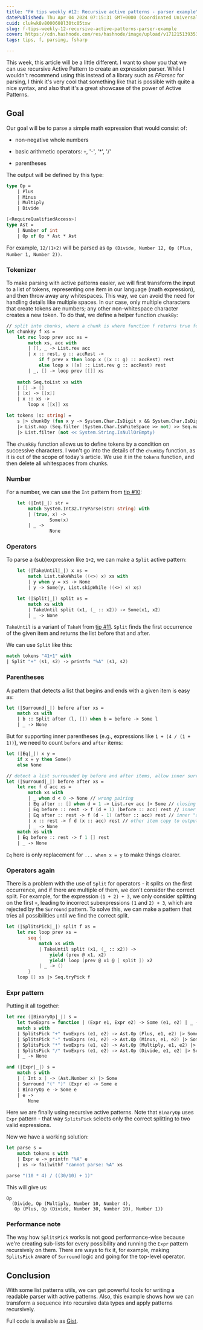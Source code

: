 ```yaml
---
title: "F# tips weekly #12: Recursive active patterns - parser example"
datePublished: Thu Apr 04 2024 07:15:31 GMT+0000 (Coordinated Universal Time)
cuid: clukwk8v8000608l30tc05txw
slug: f-tips-weekly-12-recursive-active-patterns-parser-example
cover: https://cdn.hashnode.com/res/hashnode/image/upload/v1712151393538/d666eed2-357b-4669-8cde-7bd8290ca8aa.jpeg
tags: tips, f, parsing, fsharp

---
```


This week, this article will be a little different. I want to show you that we can use recursive Active Pattern to create an expression parser. While I wouldn't recommend using this instead of a library such as *FParsec* for parsing, I think it's very cool that something like that is possible with quite a nice syntax, and also that it's a great showcase of the power of Active Patterns.

## Goal

Our goal will be to parse a simple math expression that would consist of:

* non-negative whole numbers
    
* basic arithmetic operators: `+`, '-', '\*', '/'
    
* parentheses
    

The output will be defined by this type:

```fsharp
type Op =
    | Plus
    | Minus
    | Multiply
    | Divide

[<RequireQualifiedAccess>]
type Ast =
    | Number of int
    | Op of Op * Ast * Ast
```

For example, `12/(1+2)` will be parsed as `Op (Divide, Number 12, Op (Plus, Number 1, Number 2))`.

### Tokenizer

To make parsing with active patterns easier, we will first transform the input to a list of tokens, representing one item in our language (math expression), and then throw away any whitespaces. This way, we can avoid the need for handling details like multiple spaces. In our case, only multiple characters that create tokens are numbers; any other non-whitespace character creates a new token. To do that, we define a helper function `chunkBy`:

```fsharp
// split into chunks, where a chunk is where function f returns true for adjacent elements
let chunkBy f xs =
    let rec loop prev acc xs =
        match xs, acc with
        | [], _ -> List.rev acc
        | x :: rest, g :: accRest ->
            if f prev x then loop x ((x :: g) :: accRest) rest
            else loop x ([x] :: List.rev g :: accRest) rest
        | _, [] -> loop prev [[]] xs
    
    match Seq.toList xs with
    | [] -> []
    | [x] -> [[x]]
    | x :: xs ->
        loop x [[x]] xs

let tokens (s: string) =
    s |> chunkBy (fun x y -> System.Char.IsDigit x && System.Char.IsDigit y) 
    |> List.map (Seq.filter (System.Char.IsWhiteSpace >> not) >> Seq.map string >> String.concat "")
    |> List.filter (not << System.String.IsNullOrEmpty)
```

The `chunkBy` function allows us to define tokens by a condition on successive characters. I won't go into the details of the `chunkBy` function, as it is out of the scope of today's article. We use it in the `tokens` function, and then delete all whitespaces from chunks.

### Number

For a number, we can use the `Int` pattern from [tip #10](https://jindraivanek.hashnode.dev/f-tips-weekly-10-active-patterns-1?source=more_articles_bottom_blogs#heading-returning-values):

```fsharp
    let (|Int|_|) str =
        match System.Int32.TryParse(str: string) with
        | (true, x) -> 
                Some(x)
        | _ -> 
                None
```

### Operators

To parse a (sub)expression like `1+2`, we can make a `Split` active pattern:

```fsharp
    let (|TakeUntil|_|) x xs =
        match List.takeWhile ((<>) x) xs with
        | y when y = xs -> None
        | y -> Some(y, List.skipWhile ((<>) x) xs)

    let (|Split|_|) split xs =
        match xs with
        | TakeUntil split (x1, (_ :: x2)) -> Some(x1, x2)
        | _ -> None
```

`TakeUntil` is a variant of `TakeN` from [tip #11](https://jindraivanek.hashnode.dev/f-tips-weekly-11-active-patterns-2#heading-list-patterns). `Split` finds the first occurrence of the given item and returns the list before that and after.

We can use `Split` like this:

```fsharp
match tokens "41+1" with
| Split "+" (s1, s2) -> printfn "%A" (s1, s2)
```

### Parentheses

A pattern that detects a list that begins and ends with a given item is easy as:

```fsharp
let (|Surround|_|) before after xs =
    match xs with
    | b :: Split after (l, []) when b = before -> Some l
    | _ -> None
```

But for supporting inner parentheses (e.g., expressions like `1 + (4 / (1 + 1))`), we need to count `before` and `after` items:

```fsharp
let (|Eq|_|) x y =
    if x = y then Some()
    else None

// detect a list surrounded by before and after items, allow inner surrounds, count pairs
let (|Surround|_|) before after xs =
    let rec f d acc xs =
        match xs with
        | _ when d < 0 -> None // wrong pairing
        | Eq after :: [] when d = 1 -> List.rev acc |> Some // closing pair on end -> success
        | Eq before :: rest -> f (d + 1) (before :: acc) rest // inner "before" item -> increase depth
        | Eq after :: rest -> f (d - 1) (after :: acc) rest // inner "after" item -> decrease depth
        | x :: rest -> f d (x :: acc) rest // other item copy to output
        | _ -> None
    match xs with
    | Eq before :: rest -> f 1 [] rest
    | _ -> None
```

`Eq` here is only replacement for `... when x = y` to make things clearer.

### Operators again

There is a problem with the use of `Split` for operators - it splits on the first occurrence, and if there are multiple of them, we don't consider the correct split. For example, for the expression `(1 + 2) + 3`, we only consider splitting on the first `+`, leading to incorrect subexpressions `(1` and `2) + 3`, which are rejected by the `Surround` pattern. To solve this, we can make a pattern that tries all possibilities until we find the correct split.

```fsharp
let (|SplitsPick|_|) split f xs =
    let rec loop prev xs =
        seq {
            match xs with
            | TakeUntil split (x1, (_ :: x2)) ->
                yield (prev @ x1, x2)
                yield! loop (prev @ x1 @ [ split ]) x2
            | _ -> ()
        }
    loop [] xs |> Seq.tryPick f
```

### Expr pattern

Putting it all together:

```fsharp
let rec (|BinaryOp|_|) s =
    let twoExprs = function | (Expr e1, Expr e2) -> Some (e1, e2) | _ -> None
    match s with
    | SplitsPick "+" twoExprs (e1, e2) -> Ast.Op (Plus, e1, e2) |> Some
    | SplitsPick "-" twoExprs (e1, e2) -> Ast.Op (Minus, e1, e2) |> Some
    | SplitsPick "*" twoExprs (e1, e2) -> Ast.Op (Multiply, e1, e2) |> Some
    | SplitsPick "/" twoExprs (e1, e2) -> Ast.Op (Divide, e1, e2) |> Some
    | _ -> None

and (|Expr|_|) s =
    match s with
    | [ Int x ] -> (Ast.Number x) |> Some
    | Surround "(" ")" (Expr e) -> Some e
    | BinaryOp e -> Some e
    | e -> 
        None
```

Here we are finally using recursive active patterns. Note that `BinaryOp` uses `Expr` pattern - that way `SplitsPick` selects only the correct splitting to two valid expressions.

Now we have a working solution:

```fsharp
let parse s =
    match tokens s with
    | Expr e -> printfn "%A" e
    | xs -> failwithf "cannot parse: %A" xs

parse "(10 * 4) / ((30/10) + 1)"
```

This will give us:

```plaintext
Op
  (Divide, Op (Multiply, Number 10, Number 4),
   Op (Plus, Op (Divide, Number 30, Number 10), Number 1))
```

### Performance note

The way how `SplitsPick` works is not good performance-wise because we're creating sub-lists for every possibility and running the `Expr` pattern recursively on them. There are ways to fix it, for example, making `SplitsPick` aware of `Surround` logic and going for the top-level operator.

## Conclusion

With some list patterns utils, we can get powerful tools for writing a readable parser with active patterns. Also, this example shows how we can transform a sequence into recursive data types and apply patterns recursively.

Full code is available as [Gist](https://gist.github.com/jindraivanek/10b50f709ced2b39c5e7c0cc09b3a12b).